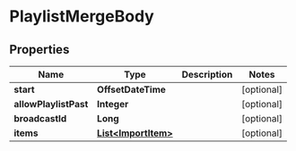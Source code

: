 

# PlaylistMergeBody


## Properties

| Name | Type | Description | Notes |
|------------ | ------------- | ------------- | -------------|
|**start** | **OffsetDateTime** |  |  [optional] |
|**allowPlaylistPast** | **Integer** |  |  [optional] |
|**broadcastId** | **Long** |  |  [optional] |
|**items** | [**List&lt;ImportItem&gt;**](ImportItem.md) |  |  [optional] |




